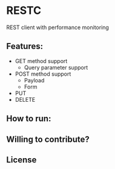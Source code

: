 # RESTC
REST client with performance monitoring

## Features:
  * GET method support
    * Query parameter support
  * POST method support
    * Payload
    * Form
  * PUT <TODO>
  * DELETE <TODO>

## How to run:

## Willing to contribute?

## License
